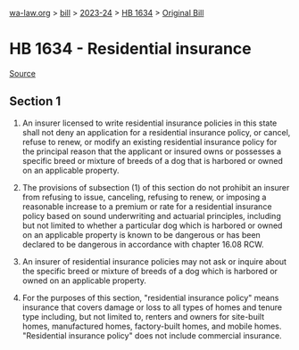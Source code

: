 [wa-law.org](/) > [bill](/bill/) > [2023-24](/bill/2023-24/) > [HB 1634](/bill/2023-24/hb/1634/) > [Original Bill](/bill/2023-24/hb/1634/1/)

# HB 1634 - Residential insurance

[Source](http://lawfilesext.leg.wa.gov/biennium/2023-24/Pdf/Bills/House%20Bills/1634.pdf)

## Section 1
1. An insurer licensed to write residential insurance policies in this state shall not deny an application for a residential insurance policy, or cancel, refuse to renew, or modify an existing residential insurance policy for the principal reason that the applicant or insured owns or possesses a specific breed or mixture of breeds of a dog that is harbored or owned on an applicable property.

2. The provisions of subsection (1) of this section do not prohibit an insurer from refusing to issue, canceling, refusing to renew, or imposing a reasonable increase to a premium or rate for a residential insurance policy based on sound underwriting and actuarial principles, including but not limited to whether a particular dog which is harbored or owned on an applicable property is known to be dangerous or has been declared to be dangerous in accordance with chapter 16.08 RCW.

3. An insurer of residential insurance policies may not ask or inquire about the specific breed or mixture of breeds of a dog which is harbored or owned on an applicable property.

4. For the purposes of this section, "residential insurance policy" means insurance that covers damage or loss to all types of homes and tenure type including, but not limited to, renters and owners for site-built homes, manufactured homes, factory-built homes, and mobile homes. "Residential insurance policy" does not include commercial insurance.
